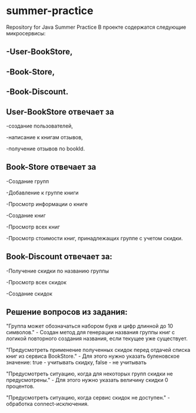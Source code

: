 # summer-practice
Repository for Java Summer Practice
В проекте содержатся следующие микросервисы: 
## -User-BookStore,
## -Book-Store,
## -Book-Discount. 
 
## User-BookStore отвечает за
-создание пользователей,

-написание к книгам отзывов,

-получение отзывов по bookId.

## Book-Store отвечает за 
-Создание групп

-Добавление к группе книги

-Просмотр информации о книге

-Создание книг

-Просмотр всех книг

-Просмотр стоимости книг, принадлежащих группе с учетом скидки.
## Book-Discount отвечает за:
-Получение скидки по названию группы

-Просмотр всех скидок

-Создание скидок


## Решение вопросов из задания:
"Группа может обозначаться набором букв и цифр длинной до 10 символов." - Создан метод для генерации названия группы книг с логикой повторного создания названия, если текущее уже существует.

"Предусмотреть применение полученных скидок перед отдачей списка книг из сервиса BookStore." - Для этого нужно указать буленовское значение: true - учитывать скидку, false - не учитывать

"Предусмотреть ситуацию, когда для некоторых групп скидки не предусмотрены." - Для этого нужно указать величину скидки 0 процентов.

"Предусмотреть ситуацию, когда сервис скидок не доступен." - обработка connect-исключения.
 
 

